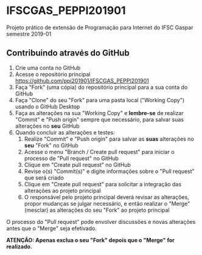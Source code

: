 # IFSCGAS_PEPPI201901
Projeto prático de extensão de Programação para Internet do IFSC Gaspar semestre 2019-01

## Contribuindo através do GitHub
1. Crie uma conta no GitHub
1. Acesse o repositório principal https://github.com/ppi201901/IFSCGAS_PEPPI201901
1. Faça "Fork" (uma cópia) do repositório principal para a sua conta do GitHub
1. Faça "Clone" do seu "Fork" para uma pasta local ("Working Copy") usando o GitHub Desktop
1. Faça as alterações na sua "Working Copy" e **lembre-se** de realizar "Commit" e "Push origin" sempre que necessário, para salvar suas alterações no **seu** GitHub
1. Quando concluir as alterações e testes:
	1. Realize "Commit" e "Push origin" para salvar as **suas** alterações no **seu** "Fork" no GitHub
	1. Acesse o menu "Branch / Create pull request" para iniciar o processo de "Pull request" no GitHub
	1. Clique em "Create pull request" no GitHub
	1. Revise o(s) "Commit(s)" e digite informações sobre o "Pull request" que será criado
	1. Clique em "Create pull request" para solicitar a integração das alterações ao projeto principal
	1. O responsável pelo projeto principal deverá revisar as alterações, propor mudanças se julgar necessário, e então realizar o "Merge" (mesclar) as alterações do seu "Fork" ao projeto principal

O processo do "Pull request" pode envolver discussões e novas alterações antes que o "Merge" seja efetivado.

**ATENÇÃO: Apenas exclua o seu "Fork" depois que o "Merge" for realizado.**
